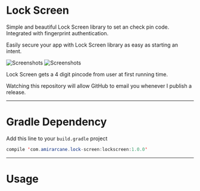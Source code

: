 # Lock Screen

Simple and beautiful Lock Screen library to set an check pin code. Integrated with fingerprint authentication.

Easily secure your app with Lock Screen library as easy as starting an intent. 

![Screenshots](https://github.com/amirarcane/lock-screen/blob/master/demo/set.gif) ![Screenshots](https://github.com/amirarcane/lock-screen/blob/master/demo/check.gif) 

Lock Screen gets a 4 digit pincode from user at first running time.

Watching this repository will allow GitHub to email you whenever I publish a release.

---
# Gradle Dependency

Add this line to your `build.gradle` project

```java
compile 'com.amirarcane.lock-screen:lockscreen:1.0.0'
```
---
# Usage

<!-- Just add these lines to your class, that's it. -->

<!-- ```java -->
<!-- RecentImages recentImages = new RecentImages(); -->
<!-- ImageAdapter adapter = recentImages.getAdapter(MainActivity.this); -->
<!-- ``` -->
<!-- `recentImages.getAdapter()` method returns an adapter that you can easily set it as your gridView adapter. By default it returns device pictures based on `Date_Taken` and `Descending` order, for changing them see [Customization](https://github.com/amirarcane/recent-images/#customization) -->

<!-- Use `recentImages.cleanupCache()` to clean the cache. -->
<!-- It removes all the callbacks from the drawables stored in the memory cache. -->
<!-- This method must be called from the onDestroy() method of any activity using the cached drawables. -->
<!-- Failure to do so will result in the entire activity being leaked. -->

<!-- You can use regular gridView but if you want to use it exactly like above picture you need horizontal gridView. -->
<!-- I used jess-anders/two-way-gridView in this library. All you have to do is set below code in your xml instead of regular gridView: -->

<!-- ```xml -->

<!-- ``` -->
<!-- --- -->
<!-- # Customization -->

<!-- RecentImages class contains some methods for customization: -->

<!-- `getAdapter(Context context)` default method to get adapter -->

<!-- `getAdapter(Context context, String columns, String sort)` parameter columns filters device images base on date, name, id and etc. parameter sort will sort them based on `Desecnding` or `Ascending` order -->

<!-- `setDrawable(int drawable)` to use an image from you drawable folder before loading of images -->

<!-- `setHeight(int height)` to set images height (in dp) -->

<!-- `setWidth(int width)` to set images width (in dp) -->

<!-- `setPadding(int padding)` to set images padding (in dp) -->

<!-- `setSize(int size)` to set quality of thumbnail images (values are 1, 2, 3, 4. 1 means best quality and high resolution and 4 means least quality an low resolution) -->

<!-- Here is an example: -->

<!-- ```java -->
<!-- RecentImages recentImages = new RecentImages(); -->
<!-- ri.setHeight(70); -->
<!-- ri.setWidth(70); -->
<!-- ImageAdapter adapter = recentImages.getAdapter(MainActivity.this, ri.LATITUDE, ri.ASCENDING); -->
<!-- gridView.setAdapter(adapter); -->
<!-- ``` -->

<!-- --- -->
